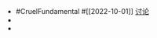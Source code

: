 - #CruelFundamental #[[2022-10-01]] [讨论](https://github.com/CYZH1307/CruelFundamental/tree/main/homework/202210/01)
-
-